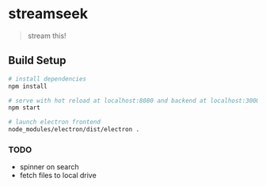# streamseek

> stream this!

## Build Setup

``` bash
# install dependencies
npm install

# serve with hot reload at localhost:8080 and backend at localhost:3000
npm start

# launch electron frontend
node_modules/electron/dist/electron .
```

### TODO
 - spinner on search
 - fetch files to local drive
